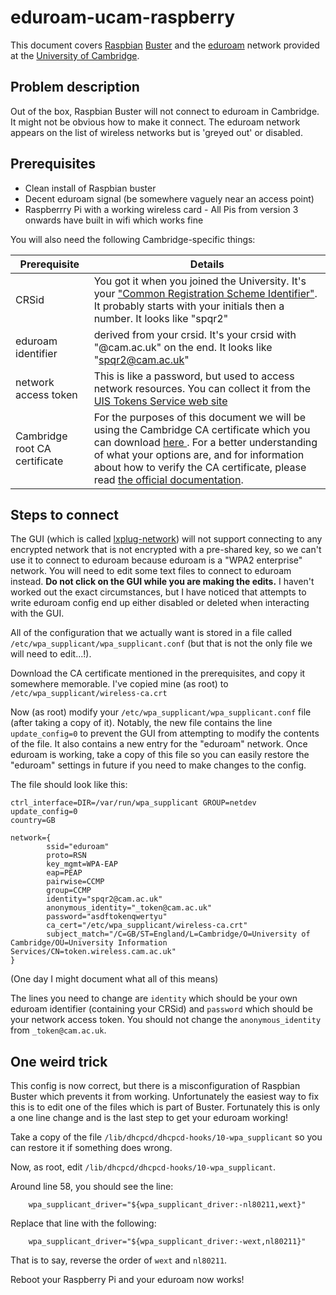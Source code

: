 # eduroam-ucam-raspberry

This document covers [Raspbian](https://www.raspberrypi.org/downloads/raspbian/) [Buster](https://www.raspberrypi.org/blog/buster-the-new-version-of-raspbian/) and the [eduroam](https://www.eduroam.org/) network provided at the [University of Cambridge](https://help.uis.cam.ac.uk/service/wi-fi).

## Problem description

Out of the box, Raspbian Buster will not connect to eduroam in Cambridge. It might not be obvious how to make it connect. The eduroam network appears on the list of wireless networks but is 'greyed out' or disabled.

## Prerequisites

 * Clean install of Raspbian buster
 * Decent eduroam signal (be somewhere vaguely near an access point)
 * Raspberrry Pi with a working wireless card - All Pis from version 3 onwards have built in wifi which works fine

You will also need the following Cambridge-specific things:

Prerequisite | Details
-------------|--------
CRSid | You got it when you joined the University. It's your ["Common Registration Scheme Identifier"](https://www.itservices.cam.ac.uk/services/user-accounts-and-security/user-accounts-and-passwords/accounts-and-passwords/common-registration-scheme-identifiers-crsids). It probably starts with your initials then a number. It looks like "spqr2"
eduroam identifier | derived from your crsid. It's your crsid with "@cam.ac.uk" on the end. It looks like "spqr2@cam.ac.uk"
network access token | This is like a password, but used to access network resources. You can collect it from the [UIS Tokens Service web site](https://tokens.csx.cam.ac.uk/)
Cambridge root CA certificate | For the purposes of this document we will be using the Cambridge CA certificate which you can download [here ](https://help.uis.cam.ac.uk/service/wi-fi/other/wireless-ca.crt). For a better understanding of what your options are, and for information about how to verify the CA certificate, please read [the official documentation](https://help.uis.cam.ac.uk/service/wi-fi/other).

## Steps to connect

The GUI (which is called [lxplug-network](https://github.com/raspberrypi-ui/lxplug-network)) will not support connecting to any encrypted network that is not encrypted with a pre-shared key, so we can't use it to connect to eduroam because eduroam is a "WPA2 enterprise" network. You will need to edit some text files to connect to eduroam instead. **Do not click on the GUI while you are making the edits.** I haven't worked out the exact circumstances, but I have noticed that attempts to write eduroam config end up either disabled or deleted when interacting with the GUI.

All of the configuration that we actually want is stored in a file called `/etc/wpa_supplicant/wpa_supplicant.conf` (but that is not the only file we will need to edit...!).

Download the CA certificate mentioned in the prerequisites, and copy it somewhere memorable. I've copied mine (as root) to `/etc/wpa_supplicant/wireless-ca.crt`

Now (as root) modify your `/etc/wpa_supplicant/wpa_supplicant.conf` file (after taking a copy of it). Notably, the new file contains the line `update_config=0` to prevent the GUI from attempting to modify the contents of the file. It also contains a new entry for the "eduroam" network. Once eduroam is working, take a copy of this file so you can easily restore the "eduroam" settings in future if you need to make changes to the config.

The file should look like this:
```
ctrl_interface=DIR=/var/run/wpa_supplicant GROUP=netdev
update_config=0
country=GB

network={
        ssid="eduroam"
        proto=RSN
        key_mgmt=WPA-EAP
        eap=PEAP
        pairwise=CCMP
        group=CCMP
        identity="spqr2@cam.ac.uk"
        anonymous_identity="_token@cam.ac.uk"
        password="asdftokenqwertyu"
        ca_cert="/etc/wpa_supplicant/wireless-ca.crt"
        subject_match="/C=GB/ST=England/L=Cambridge/O=University of Cambridge/OU=University Information Services/CN=token.wireless.cam.ac.uk"
}
```
(One day I might document what all of this means)

The lines you need to change are `identity` which should be your own eduroam identifier (containing your CRSid) and `password` which should be your network access token. You should not change the `anonymous_identity` from `_token@cam.ac.uk`.

## One weird trick

This config is now correct, but there is a misconfiguration of Raspbian Buster which prevents it from working. Unfortunately the easiest way to fix this is to edit one of the files which is part of Buster. Fortunately this is only a one line change and is the last step to get your eduroam working!

Take a copy of the file `/lib/dhcpcd/dhcpcd-hooks/10-wpa_supplicant` so you can restore it if something does wrong.

Now, as root, edit `/lib/dhcpcd/dhcpcd-hooks/10-wpa_supplicant`.

Around line 58, you should see the line:
```
    wpa_supplicant_driver="${wpa_supplicant_driver:-nl80211,wext}" 
```    

Replace that line with the following:
```
    wpa_supplicant_driver="${wpa_supplicant_driver:-wext,nl80211}"
```
That is to say, reverse the order of `wext` and `nl80211`.

Reboot your Raspberry Pi and your eduroam now works!







